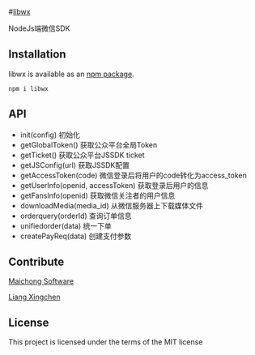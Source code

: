#[libwx](https://github.com/maichong/libwx)

NodeJs端微信SDK

## Installation

libwx is available as an [npm package](https://www.npmjs.com/package/libwx).


```sh
npm i libwx
```

## API

* init(config) 初始化
* getGlobalToken() 获取公众平台全局Token
* getTicket() 获取公众平台JSSDK ticket
* getJSConfig(url) 获取JSSDK配置
* getAccessToken(code) 微信登录后将用户的code转化为access_token
* getUserInfo(openid, accessToken) 获取登录后用户的信息
* getFansInfo(openid) 获取微信关注者的用户信息
* downloadMedia(media_id) 从微信服务器上下载媒体文件
* orderquery(orderId) 查询订单信息
* unifiedorder(data) 统一下单
* createPayReq(data) 创建支付参数


## Contribute
[Maichong Software](http://maichong.it)

[Liang Xingchen](https://github.com/liangxingchen)

## License

This project is licensed under the terms of the MIT license
